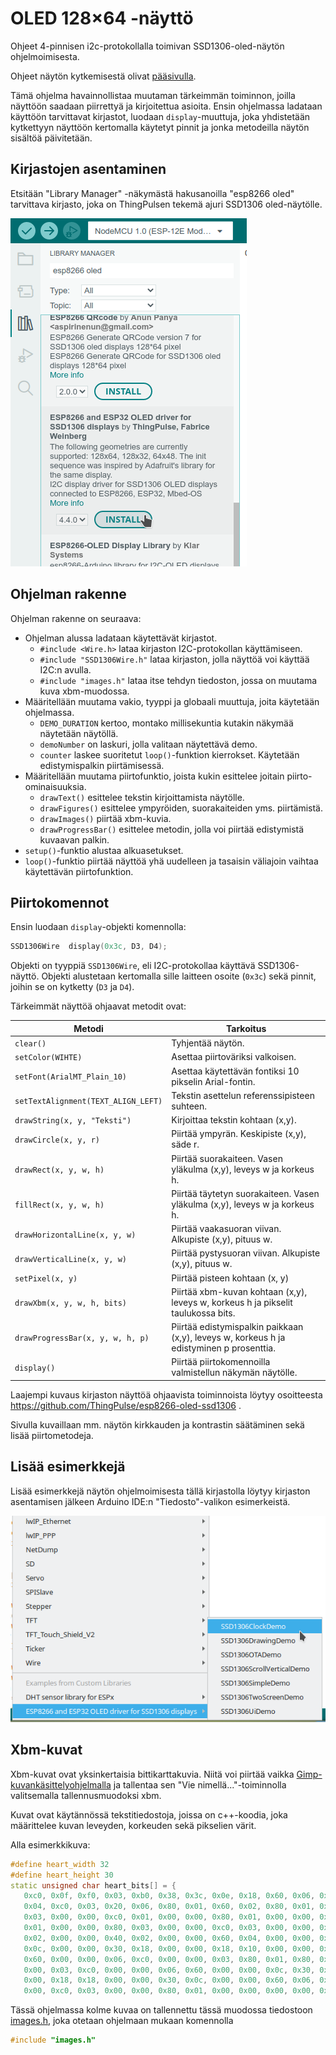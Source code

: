 # OLED 128×64 -näyttö

Ohjeet 4-pinnisen i2c-protokollalla toimivan SSD1306-oled-näytön ohjelmoimisesta.

Ohjeet näytön kytkemisestä olivat [pääsivulla](../).

Tämä ohjelma havainnollistaa muutaman tärkeimmän toiminnon, joilla näyttöön saadaan piirrettyä
ja kirjoitettua asioita. Ensin ohjelmassa ladataan käyttöön tarvittavat kirjastot,
luodaan `display`-muuttuja, joka yhdistetään kytkettyyn näyttöön kertomalla käytetyt pinnit ja
jonka metodeilla näytön sisältöä päivitetään.

## Kirjastojen asentaminen

Etsitään "Library Manager" -näkymästä hakusanoilla "esp8266 oled" tarvittava kirjasto,
joka on ThingPulsen tekemä ajuri SSD1306 oled-näytölle.

![SSD1306 oled-näyttö](images/library_manager_oled_driver.png)

## Ohjelman rakenne

Ohjelman rakenne on seuraava:
- Ohjelman alussa ladataan käytettävät kirjastot.
    - `#include <Wire.h>` lataa kirjaston I2C-protokollan käyttämiseen.
    - `#include "SSD1306Wire.h"` lataa kirjaston, jolla näyttöä voi käyttää I2C:n avulla.
    - `#include "images.h"` lataa itse tehdyn tiedoston, jossa on muutama kuva xbm-muodossa.
- Määritellään muutama vakio, tyyppi ja globaali muuttuja, joita käytetään ohjelmassa.
    - `DEMO_DURATION` kertoo, montako millisekuntia kutakin näkymää näytetään näytöllä.
    - `demoNumber` on laskuri, jolla valitaan näytettävä demo.
    - `counter` laskee suoritetut `loop()`-funktion kierrokset. Käytetään edistymispalkin piirtämisessä.
- Määritellään muutama piirtofunktio, joista kukin esittelee joitain piirto-ominaisuuksia.
    - `drawText()` esittelee tekstin kirjoittamista näytölle.
    - `drawFigures()` esittelee ympyröiden, suorakaiteiden yms. piirtämistä.
    - `drawImages()` piirtää xbm-kuvia.
    - `drawProgressBar()` esittelee metodin, jolla voi piirtää edistymistä kuvaavan palkin.
- `setup()`-funktio alustaa alkuasetukset.
- `loop()`-funktio piirtää näyttöä yhä uudelleen ja tasaisin väliajoin vaihtaa
   käytettävän piirtofunktion.


## Piirtokomennot

Ensin luodaan `display`-objekti komennolla:
```c++
SSD1306Wire  display(0x3c, D3, D4);
```

Objekti on tyyppiä `SSD1306Wire`, eli I2C-protokollaa käyttävä SSD1306-näyttö.
Objekti alustetaan kertomalla sille laitteen osoite (`0x3c`) sekä pinnit, joihin se on
kytketty (`D3` ja `D4`).

Tärkeimmät näyttöä ohjaavat metodit ovat:

| Metodi        | Tarkoitus                         |
|---------------|-----------------------------------|
| `clear()`     | Tyhjentää näytön.                 |
| `setColor(WIHTE)`| Asettaa piirtoväriksi valkoisen. |
| `setFont(ArialMT_Plain_10)`   | Asettaa käytettävän fontiksi 10 pikselin Arial-fontin.      |
| `setTextAlignment(TEXT_ALIGN_LEFT)` | Tekstin asettelun referenssipisteen suhteen. |
| `drawString(x, y, "Teksti")` | Kirjoittaa tekstin kohtaan (x,y). |
| `drawCircle(x, y, r)` | Piirtää ympyrän. Keskipiste (x,y), säde r. |
| `drawRect(x, y, w, h)`| Piirtää suorakaiteen. Vasen yläkulma (x,y), leveys w ja korkeus h. |
| `fillRect(x, y, w, h)`| Piirtää täytetyn suorakaiteen. Vasen yläkulma (x,y), leveys w ja korkeus h. |
| `drawHorizontalLine(x, y, w)` | Piirtää vaakasuoran viivan. Alkupiste (x,y), pituus w. |
| `drawVerticalLine(x, y, w)` | Piirtää pystysuoran viivan. Alkupiste (x,y), pituus w. |
| `setPixel(x, y)` | Piirtää pisteen kohtaan (x, y) |
| `drawXbm(x, y, w, h, bits)` | Piirtää xbm-kuvan kohtaan (x,y), leveys w, korkeus h ja pikselit taulukossa bits.|
| `drawProgressBar(x, y, w, h, p)` | Piirtää edistymispalkin paikkaan (x,y), leveys w, korkeus h ja edistyminen p prosenttia.|
| `display()`   | Piirtää piirtokomennoilla valmistellun näkymän näytölle. |

Laajempi kuvaus kirjaston näyttöä ohjaavista toiminnoista löytyy osoitteesta https://github.com/ThingPulse/esp8266-oled-ssd1306 .

Sivulla kuvaillaan mm. näytön kirkkauden ja kontrastin säätäminen sekä lisää piirtometodeja.


## Lisää esimerkkejä

Lisää esimerkkejä näytön ohjelmoimisesta tällä kirjastolla löytyy kirjaston
asentamisen jälkeen Arduino IDE:n "Tiedosto"-valikon esimerkeistä.

![Esimerkkejä valikosta](images/examples_ssd1306_library.png)

## Xbm-kuvat

Xbm-kuvat ovat yksinkertaisia bittikarttakuvia. Niitä voi piirtää
vaikka [Gimp-kuvankäsittelyohjelmalla](https://www.gimp.org/)
ja tallentaa sen "Vie nimellä..."-toiminnolla
valitsemalla tallennusmuodoksi xbm.

Kuvat ovat käytännössä tekstitiedostoja, joissa on c++-koodia, joka määrittelee
kuvan leveyden, korkeuden sekä pikselien värit.

Alla esimerkkikuva:
```c++
#define heart_width 32
#define heart_height 30
static unsigned char heart_bits[] = {
   0xc0, 0x0f, 0xf0, 0x03, 0xb0, 0x38, 0x3c, 0x0e, 0x18, 0x60, 0x06, 0x18,
   0x04, 0xc0, 0x03, 0x20, 0x06, 0x80, 0x01, 0x60, 0x02, 0x80, 0x01, 0x40,
   0x03, 0x00, 0x00, 0xc0, 0x01, 0x00, 0x00, 0x80, 0x01, 0x00, 0x00, 0x80,
   0x01, 0x00, 0x00, 0x80, 0x03, 0x00, 0x00, 0xc0, 0x03, 0x00, 0x00, 0xc0,
   0x02, 0x00, 0x00, 0x40, 0x02, 0x00, 0x00, 0x60, 0x04, 0x00, 0x00, 0x20,
   0x0c, 0x00, 0x00, 0x30, 0x18, 0x00, 0x00, 0x18, 0x10, 0x00, 0x00, 0x0c,
   0x60, 0x00, 0x00, 0x06, 0xc0, 0x00, 0x00, 0x03, 0x80, 0x01, 0x80, 0x01,
   0x00, 0x03, 0xc0, 0x00, 0x00, 0x06, 0x60, 0x00, 0x00, 0x0c, 0x30, 0x00,
   0x00, 0x18, 0x18, 0x00, 0x00, 0x30, 0x0c, 0x00, 0x00, 0x60, 0x06, 0x00,
   0x00, 0xc0, 0x03, 0x00, 0x00, 0x80, 0x01, 0x00, 0x00, 0x00, 0x00, 0x00 };
```

Tässä ohjelmassa kolme kuvaa on tallennettu tässä muodossa tiedostoon
[images.h](images.h), joka otetaan ohjelmaan mukaan komennolla
```c++
#include "images.h"
```